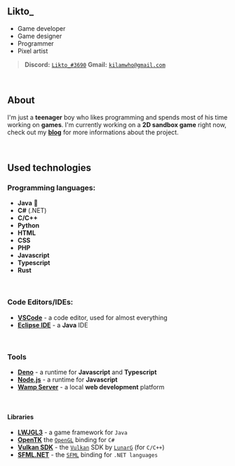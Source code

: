 ## Likto_
* Game developer
* Game designer
* Programmer
* Pixel artist

> **Discord:** [``Likto_#3690``](https://discord.com/)
> **Gmail:** [``kilamwho@gmail.com``](https://www.google.com/gmail)

<br>

## About
I'm just a **teenager** boy who likes programming and spends 
most of his time working on **games**. I'm currently working 
on a **2D sandbox game** right now, check out my **[blog](https://likto.tumblr.com/)** for 
more informations about the project.

<br>

## Used technologies

### Programming languages:

* **Java** 🌟
* **C#** (.NET)
* **C/C++**
* **Python**
* **HTML**
* **CSS**
* **PHP**
* **Javascript**
* **Typescript**
* **Rust**

<br>

### Code Editors/IDEs:

* **[VSCode](https://code.visualstudio.com/)** - a code editor, used for almost everything
* **[Eclipse IDE](https://www.eclipse.org/ide/)** - a **Java** IDE

<br>

### Tools

* **[Deno](https://deno.land/)** - a runtime for **Javascript** and **Typescript**
* **[Node.js](https://nodejs.org)** - a runtime for **Javascript**
* **[Wamp Server](https://www.wampserver.com/)** - a local **web development** platform

<br>

#### Libraries

* **[LWJGL3](https://www.lwjgl.org/)** - a game framework for ``Java``
* **[OpenTK](https://opentk.net/)** the [``OpenGL``](https://www.opengl.org//) binding for ``C#``
* **[Vulkan SDK](https://vulkan.lunarg.com/)** - the [``Vulkan``](https://www.vulkan.org/) SDK by [``LunarG``](https://www.lunarg.com/) (for ``C/C++``)
* **[SFML.NET](https://www.sfml-dev.org/download/sfml.net/)** - the [``SFML``](https://www.sfml-dev.org/) binding for ``.NET languages``

<br>

